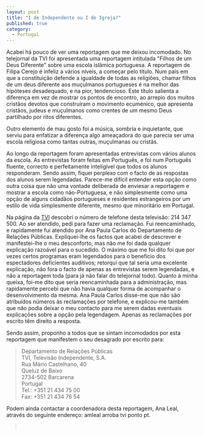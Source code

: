 ```yaml
---
layout: post
title: "I de Independente ou I de Igreja?"
published: true
category:
  - Portugal
---
```

<p>Acabei há pouco de ver uma reportagem que me deixou incomodado. No telejornal da TVI foi apresentada uma reportagem intitulada &quot;Filhos de um Deus Diferente&quot; sobre uma escola islâmica portuguesa. A reportagem de Filipa Cerejo é infeliz a vários níveis, a começar pelo título. Num país em que a constituição defende a igualdade de todas as religiões, chamar filhos de um deus diferente aos muçulmanos portugueses é na melhor das hipóteses desadequado, e na pior, tendencioso. Este título salienta a diferença em vez de mostrar os pontos de encontro, ao arrepio dos muitos cristãos devotos que construíram o movimento ecuménico, que apresenta cristãos, judeus e muçulmanos como crentes de um mesmo Deus partilhado por ritos diferentes.</p>

<p>Outro elemento de mau gosto foi a música, sombria e inquietante, que serviu para enfatizar a diferença algo ameaçadora do que parecia ser uma escola religiosa como tantas outras, muçulmanas ou cristãs.</p>

<p>Ao longo da reportagem foram apresentadas entrevistas com vários alunos da escola. As entrevistas foram feitas em Português, e foi num Português fluente, correcto e perfeitamente inteligível que todos os alunos responderam. Sendo assim, fiquei perplexo com o facto de as respostas dos alunos serem legendadas. Parece-me difícil entender esta opção como outra coisa que não uma vontade deliberada de enviesar a reportagem e mostrar a escola como não-Portuguesa, e não simplesmente como uma opção de alguns cidadãos portugueses e residentes estrangeiros por um estilo de vida simplesmente diferente, mesmo que minoritário em Portugal.</p>

<p>Na página da <a href="http://www.tvi.iol.pt/home.html">TVI</a> descobri o número de telefone desta televisão: 214 347 500. Ao ser atendido, pedi para fazer uma reclamação. Fui reencaminhado, e rapidamente fui atendido por Ana Paula Carlos do Departamento de Relações Públicas. Expliquei-lhe os factos que acabei de descrever e manifestei-lhe o meu desconforto, mas não me foi dada qualquer explicação razoável para o sucedido. O máximo que me foi dito foi que por vezes certos programas eram legendados para o benefício dos espectadores deficientes auditivos; retorqui que tal seria uma excelente explicação, não fora o facto de apenas as entrevistas serem legendadas, e não a reportagem toda (para já não falar do telejornal todo). Quanto à minha queixa, foi-me dito que seria reencaminhada para a administração, mas rapidamente percebi que não havia qualquer forma de acompanhar o desenvolvimento da mesma. Ana Paula Carlos disse-me que não são atribuídos números às reclamações por telefone, e explicou-me também que não podia deixar o meu contacto para me serem dadas eventuais explicações sobre a opção pela legendagem. Apenas as reclamações por escrito têm direito a resposta.</p>

<p>Sendo assim, proponho a todos que se sintam incomodados por esta reportagem que manifestem o seu desagrado por escrito para:</p><blockquote><p>Departamento de Relações Públicas<br />TVI, Televisão Independente, S.A.<br />Rua Mário Castelhano, 40<br />Queluz de Baixo<br />2734-502 Barcarena<br />Portugal<br />Tel.: +351 21 434 75 00<br />Fax: +351 21 434 76 54</p></blockquote><p>Podem ainda contactar a coordenadora desta reportagem, Ana Leal, através do seguinte endereço: amleal arroba tvi ponto pt.</p><blockquote>&nbsp;</blockquote>

